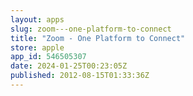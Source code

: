 ```yaml
---
layout: apps
slug: zoom---one-platform-to-connect
title: "Zoom - One Platform to Connect"
store: apple
app_id: 546505307
date: 2024-01-25T00:23:05Z
published: 2012-08-15T01:33:36Z
---
```

